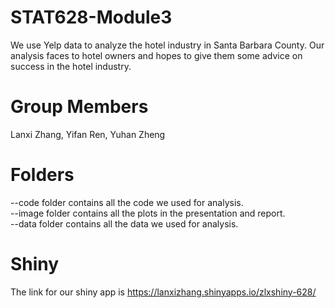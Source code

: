 # STAT628-Module3
We use Yelp data to analyze the hotel industry in Santa Barbara County. Our analysis faces to hotel owners and hopes to give them some advice on success in the hotel industry.
# Group Members
Lanxi Zhang, Yifan Ren, Yuhan Zheng
# Folders
--code folder contains all the code we used for analysis.  
--image folder contains all the plots in the presentation and report.  
--data folder contains all the data we used for analysis.  
# Shiny
The link for our shiny app is https://lanxizhang.shinyapps.io/zlxshiny-628/
